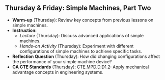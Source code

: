 ## Thursday & Friday: Simple Machines, Part Two

- **Warm-up** (Thursday): Review key concepts from previous lessons on simple machines.
- **Instruction**:
  - *Lecture* (Thursday): Discuss advanced applications of simple machines.
  - *Hands-on Activity* (Thursday): Experiment with different configurations of simple machines to achieve specific tasks.
- **Reflection Question** (Thursday): How did changing configurations affect the performance of your simple machine device?
- **CA CTE Standards** (Thursday): CTE.MPD.D.D1.2: Apply mechanical advantage concepts in engineering systems.